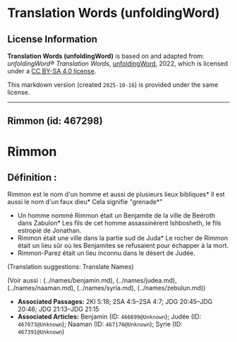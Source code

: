 # Translation Words (unfoldingWord)

## License Information

**Translation Words (unfoldingWord)** is based on and adapted from: _unfoldingWord® Translation Words_, [unfoldingWord](https://unfoldingword.org/utw), 2022, which is licensed under a [CC BY-SA 4.0 license](https://creativecommons.org/licenses/by-sa/4.0/legalcode.en).

This markdown version (created `2025-10-16`) is provided under the same license.



--------------------------------

## Rimmon (id: 467298)

Rimmon
======

Définition :
------------

Rimmon est le nom d'un homme et aussi de plusieurs lieux bibliques\* Il est aussi le nom d'un faux dieu\* Cela signifie "grenade\*"

* Un homme nommé Rimmon était un Benjamite de la ville de Beéroth dans Zabulon\* Les fils de cet homme assassinèrent Ishbosheth, le fils estropié de Jonathan.
* Rimmon était une ville dans la partie sud de Juda\* Le rocher de Rimmon était un lieu sûr où les Benjamites se refusaient pour échapper à la mort.
* Rimmon\-Parez était un lieu inconnu dans le désert de Judée.

(Translation suggestions: Translate Names)

(Voir aussi : (../names/benjamin.md), (../names/judea.md), (../names/naaman.md), (../names/syria.md), (../names/zebulun.md))

* **Associated Passages:** 2KI 5:18; 2SA 4:5–2SA 4:7; JDG 20:45–JDG 20:46; JDG 21:13–JDG 21:15
* **Associated Articles:** Benjamin (ID: `466699@Unknown`); Judée (ID: `467073@Unknown`); Naaman (ID: `467176@Unknown`); Syrie (ID: `467391@Unknown`)

